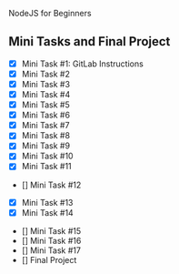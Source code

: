 NodeJS for Beginners

## Mini Tasks and Final Project

- [x] Mini Task #1: GitLab Instructions
- [x] Mini Task #2
- [x] Mini Task #3
- [x] Mini Task #4
- [X] Mini Task #5
- [X] Mini Task #6
- [X] Mini Task #7
- [X] Mini Task #8
- [X] Mini Task #9
- [X] Mini Task #10
- [X] Mini Task #11
- [] Mini Task #12
- [X] Mini Task #13
- [X] Mini Task #14
- [] Mini Task #15
- [] Mini Task #16
- [] Mini Task #17
- [] Final Project
